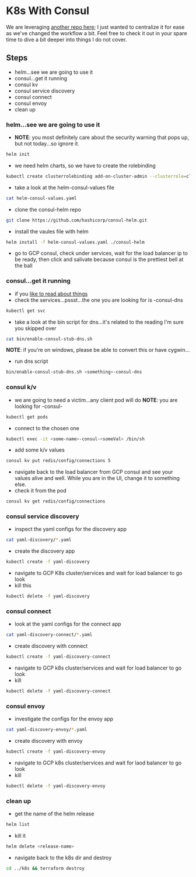 # K8s With Consul
We are leveraging [another repo here](https://github.com/hashicorp/demo-consul-101/tree/master/k8s); I just wanted to centralize it for ease as we've changed the workflow a bit. Feel free to check it out in your spare time to dive a bit deeper into things I do not cover.

## Steps
 - helm...see we are going to use it
 - consul...get it running
 - consul kv
 - consul service discovery
 - consul connect
 - consul envoy  
 - clean up


### helm...see we are going to use it
- **NOTE**: you most definitely care about the security warning that pops up, but not today...so ignore it.
```bash
helm init
```
- we need helm charts, so we have to create the rolebinding
```bash
kubectl create clusterrolebinding add-on-cluster-admin --clusterrole=cluster-admin --serviceaccount=kube-system:default
```
- take a look at the helm-consul-values file
```bash
cat helm-consul-values.yaml
```
- clone the consul-helm repo
```bash
git clone https://github.com/hashicorp/consul-helm.git
```
- install the vaules file with helm
```bash
helm install -f helm-consul-values.yaml ./consul-helm
```
- go to GCP consul, check under services, wait for the load balancer ip to be ready, then click and salivate because consul is the prettiest bell at the ball

### consul...get it running
 - if you [like to read about things](https://www.consul.io/docs/platform/k8s/dns.html)
 - check the services...pssst...the one you are looking for is <something>-consul-dns
 ```bash
 kubectl get svc
 ```
 - take a look at the bin script for dns...it's related to the reading I'm sure you skipped over
 ```bash
 cat bin/enable-consul-stub-dns.sh
 ```
 **NOTE**: if you're on windows, please be able to convert this or have cygwin...
 - run dns script
 ```bash
 bin/enable-consul-stub-dns.sh <something>-consul-dns
 ```

### consul k/v
- we are going to need a victim...any client pod will do **NOTE**: you are looking for <some-name>-consul-<someVal>
```bash
kubectl get pods
```
- connect to the chosen one
```bash
kubectl exec -it <some-name>-consul-<someVal> /bin/sh
```
- add some k/v values
```bash
consul kv put redis/config/connections 5
```
- navigate back to the load balancer from GCP consul and see your values alive and well. While you are in the UI, change it to something else.
- check it from the pod
```bash
consul kv get redis/config/connections
```

### consul service discovery
 - inspect the yaml configs for the discovery app
 ```bash
 cat yaml-discovery/*.yaml
 ```
 - create the discovery app
 ```bash
 kubectl create -f yaml-discovery
 ```
 - navigate to GCP K8s cluster/services and wait for load balancer to go look
 - kill this
 ```bash
 kubectl delete -f yaml-discovery
 ```

### consul connect
 - look at the yaml configs for the connect app
 ```bash
 cat yaml-discovery-connect/*.yaml
 ```
 - create discovery with connect
 ```bash
 kubectl create -f yaml-discovery-connect
 ```
 - navigate to GCP k8s cluster/services and wait for load balancer to go look
 - kill
 ```bash
 kubectl delete -f yaml-discovery-connect
 ```
### consul envoy
 - investigate the configs for the envoy app
```bash
cat yaml-discovery-envoy/*.yaml
```
 - create discovery with envoy
 ```bash
 kubectl create -f yaml-discovery-envoy
 ```
 - navigate to GCP k8s cluster/services and wait for laod balancer to go look
 - kill
 ```bash
 kubectl delete -f yaml-discovery-envoy
 ```

### clean up
- get the name of the helm release
```bash
helm list
```
- kill it
```bash
helm delete <release-name>
```
- navigate back to the k8s dir and destroy
```bash
cd ../k8s && terraform destroy
```
